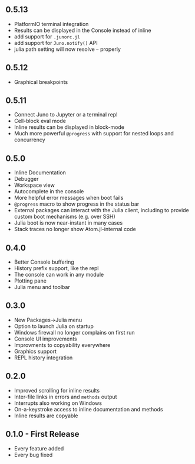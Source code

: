 ## 0.5.13
* PlatformIO terminal integration
* Results can be displayed in the Console instead of inline
* add support for `.junorc.jl`
* add support for `Juno.notify()` API
* julia path setting will now resolve `~` properly

## 0.5.12
* Graphical breakpoints

## 0.5.11
* Connect Juno to Jupyter or a terminal repl
* Cell-block eval mode
* Inline results can be displayed in block-mode
* Much more powerful `@progress` with support for nested loops and concurrency

## 0.5.0
* Inline Documentation
* Debugger
* Workspace view
* Autocomplete in the console
* More helpful error messages when boot fails
* `@progress` macro to show progress in the status bar
* External packages can interact with the Julia client, including to provide custom boot mechanisms (e.g. over SSH)
* Julia boot is now near-instant in many cases
* Stack traces no longer show Atom.jl-internal code

## 0.4.0
* Better Console buffering
* History prefix support, like the repl
* The console can work in any module
* Plotting pane
* Julia menu and toolbar

## 0.3.0
* New Packages->Julia menu
* Option to launch Julia on startup
* Windows firewall no longer complains on first run
* Console UI improvements
* Improvments to copyability everywhere
* Graphics support
* REPL history integration

## 0.2.0
* Improved scrolling for inline results
* Inter-file links in errors and `methods` output
* Interrupts also working on Windows
* On-a-keystroke access to inline documentation and methods
* Inline results are copyable

## 0.1.0 - First Release
* Every feature added
* Every bug fixed
